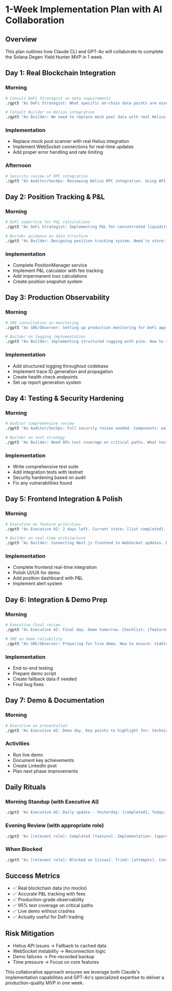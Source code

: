 # 1-Week Implementation Plan with AI Collaboration

## Overview
This plan outlines how Claude CLI and GPT-4o will collaborate to complete the Solana Degen Yield Hunter MVP in 1 week.

## Day 1: Real Blockchain Integration
### Morning
```bash
# Consult DeFi Strategist on data requirements
./gpt5 "As DeFi Strategist: What specific on-chain data points are essential for accurate yield hunting on Solana? Consider: AMM pools, lending rates, perps funding, staking yields."

# Consult Builder on Helius integration
./gpt5 "As Builder: We need to replace mock pool data with real Helius RPC calls. Should we use REST API, WebSocket, or both? Current mock structure: [show interface]"
```

### Implementation
- Replace mock pool scanner with real Helius integration
- Implement WebSocket connections for real-time updates
- Add proper error handling and rate limiting

### Afternoon
```bash
# Security review of RPC integration
./gpt5 "As Auditor/SecOps: Reviewing Helius RPC integration. Using API key from env, implementing rate limits. Any security concerns?"
```

## Day 2: Position Tracking & P&L
### Morning
```bash
# DeFi expertise for P&L calculations
./gpt5 "As DeFi Strategist: Implementing P&L for concentrated liquidity positions. Need formulas for: entry/exit prices, IL calculation, fee accrual, gas costs. Solana-specific considerations?"

# Builder guidance on data structure
./gpt5 "As Builder: Designing position tracking system. Need to store: entry price, current price, fees earned, IL, gas spent. PostgreSQL schema recommendations?"
```

### Implementation
- Complete PositionManager service
- Implement P&L calculator with fee tracking
- Add impermanent loss calculations
- Create position snapshot system

## Day 3: Production Observability
### Morning
```bash
# SRE consultation on monitoring
./gpt5 "As SRE/Observer: Setting up production monitoring for DeFi app. Need to track: RPC latency, position updates/sec, P&L accuracy, WebSocket uptime. Recommend metrics and alert thresholds."

# Builder on logging implementation
./gpt5 "As Builder: Implementing structured logging with pino. How to structure logs for: agent decisions, position updates, errors? Need trace ID propagation across services."
```

### Implementation
- Add structured logging throughout codebase
- Implement trace ID generation and propagation
- Create health check endpoints
- Set up report generation system

## Day 4: Testing & Security Hardening
### Morning
```bash
# Auditor comprehensive review
./gpt5 "As Auditor/SecOps: Full security review needed. Components: wallet interactions, RPC calls, position tracking, API endpoints. What's your security checklist?"

# Builder on test strategy
./gpt5 "As Builder: Need 95% test coverage on critical paths. What testing approach for: WebSocket mocks, P&L calculations, agent decisions?"
```

### Implementation
- Write comprehensive test suite
- Add integration tests with testnet
- Security hardening based on audit
- Fix any vulnerabilities found

## Day 5: Frontend Integration & Polish
### Morning
```bash
# Executive on feature priorities
./gpt5 "As Executive AI: 2 days left. Current state: [list completed]. Frontend needs: real-time updates, position dashboard, alerts. What features are must-have vs nice-to-have?"

# Builder on real-time architecture
./gpt5 "As Builder: Connecting Next.js frontend to WebSocket updates. Best approach for: state management, optimistic updates, connection resilience?"
```

### Implementation
- Complete frontend real-time integration
- Polish UI/UX for demo
- Add position dashboard with P&L
- Implement alert system

## Day 6: Integration & Demo Prep
### Morning
```bash
# Executive final review
./gpt5 "As Executive AI: Final day. Demo tomorrow. Checklist: [features completed]. What's the compelling demo narrative? What could go wrong?"

# SRE on demo reliability
./gpt5 "As SRE/Observer: Preparing for live demo. How to ensure: stable WebSocket, consistent data, no crashes? Fallback strategies?"
```

### Implementation
- End-to-end testing
- Prepare demo script
- Create fallback data if needed
- Final bug fixes

## Day 7: Demo & Documentation
### Morning
```bash
# Executive on presentation
./gpt5 "As Executive AI: Demo day. Key points to highlight for: technical interview, portfolio, actual DeFi use. 5-minute pitch structure?"
```

### Activities
- Run live demo
- Document key achievements
- Create LinkedIn post
- Plan next phase improvements

## Daily Rituals

### Morning Standup (with Executive AI)
```bash
./gpt5 "As Executive AI: Daily update - Yesterday: [completed], Today: [planned], Blockers: [issues]. Should we adjust priorities?"
```

### Evening Review (with appropriate role)
```bash
./gpt5 "As [relevant role]: Completed [feature]. Implementation: [approach]. Concerns: [any issues]. Feedback on approach?"
```

### When Blocked
```bash
./gpt5 "As [relevant role]: Blocked on [issue]. Tried: [attempts]. Context: [details]. Alternative approaches?"
```

## Success Metrics
- ✅ Real blockchain data (no mocks)
- ✅ Accurate P&L tracking with fees
- ✅ Production-grade observability
- ✅ 95% test coverage on critical paths
- ✅ Live demo without crashes
- ✅ Actually useful for DeFi trading

## Risk Mitigation
- Helius API issues → Fallback to cached data
- WebSocket instability → Reconnection logic
- Demo failures → Pre-recorded backup
- Time pressure → Focus on core features

This collaborative approach ensures we leverage both Claude's implementation capabilities and GPT-4o's specialized expertise to deliver a production-quality MVP in one week.